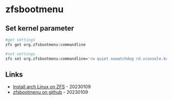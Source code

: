 # zfsbootmenu

## Set kernel parameter

```bash
#get settings
zfs get org.zfsbootmenu:commandline

#set settings
zfs set org.zfsbootmenu:commandline='rw quiet nowatchdog rd.vconsole.keymap=de ...' zroot/ROOT/archlinux
```

## Links

* [Install arch Linux on ZFS](https://wiki.archlinux.org/title/Install_Arch_Linux_on_ZFS#Generate_a_ZFSBootMenu_image) - 20230109
* [zfsbootmenu on github](https://github.com/zbm-dev/zfsbootmenu) - 20230109


